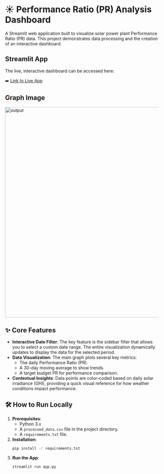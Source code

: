 # ☀️ Performance Ratio (PR) Analysis Dashboard

A Streamlit web application built to visualize solar power plant Performance Ratio (PR) data. This project demonstrates data processing and the creation of an interactive dashboard.

## Streamlit App

The live, interactive dashboard can be accessed here:

➡️ [Link to Live App](https://pr-analysis.streamlit.app/)

## Graph Image 
<img width="1389" height="690" alt="output" src="https://github.com/user-attachments/assets/609b7146-77a2-4528-b430-4fbce14dcfbb" />

## ✨ Core Features

* **Interactive Date Filter**: The key feature is the sidebar filter that allows you to select a custom date range. The entire visualization dynamically updates to display the data for the selected period.
* **Data Visualization**: The main graph plots several key metrics:
    * The daily Performance Ratio (PR).
    * A 30-day moving average to show trends.
    * A target budget PR for performance comparison.
* **Contextual Insights**: Data points are color-coded based on daily solar irradiance (GHI), providing a quick visual reference for how weather conditions impact performance.

## 🛠️ How to Run Locally

1.  **Prerequisites**:
    * Python 3.x
    * A `processed_data.csv` file in the project directory.
    * A `requirements.txt` file.
2.  **Installation**:
    ```bash
    pip install -r requirements.txt
    ```
3.  **Run the App**:
    ```bash
    streamlit run app.py
    ```
